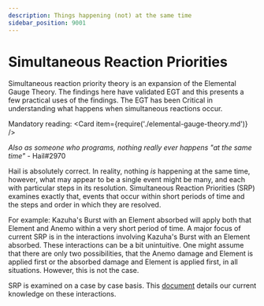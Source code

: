```yaml
---
description: Things happening (not) at the same time
sidebar_position: 9001
---
```


# Simultaneous Reaction Priorities

Simultaneous reaction priority theory is an expansion of the Elemental Gauge Theory. The findings here have validated EGT and this presents a few practical uses of the findings. The EGT has been Critical in understanding what happens when simultaneous reactions occur.

Mandatory reading:
<Card item={require('./elemental-gauge-theory.md')} />

_Also as someone who programs, nothing really ever happens "at the same time"_ - Hail\#2970

Hail is absolutely correct. In reality, nothing _is_ happening at the same time, however, what may appear to be a single event
might be many, and each with particular steps in its resolution. Simultaneous Reaction Priorities (SRP) examines exactly that,
events that occur within short periods of time and the steps and order in which they are resolved.

For example: Kazuha's Burst with an Element absorbed will apply both that Element and Anemo within a very short period of time.
A major focus of current SRP is in the interactions involving Kazuha's Burst with an Element absorbed. These interactions can be a bit
unintuitive. One might assume that there are only two possibilities, that the Anemo damage and Element is applied first or the
absorbed damage and Element is applied first, in all situations. However, this is not the case.

SRP is examined on a case by case basis. This [document](https://docs.google.com/document/d/1nz2SNxzzeujDnWQdrKEvJbECHASmwZk53On84BOymTQ/edit) details our current knowledge on these interactions.
